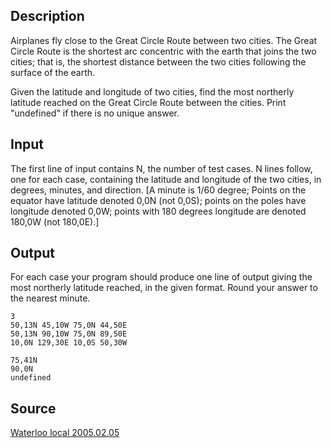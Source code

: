 <h2>Description</h2><p>Airplanes fly close to the Great Circle Route between two cities. The Great Circle Route is the shortest arc concentric with the earth that joins the two cities; that is, the shortest distance between the two cities following the surface of the earth. 
</p>Given the latitude and longitude of two cities, find the most northerly latitude reached on the Great Circle Route between the cities. Print "undefined" if there is no unique answer. <h2>Input</h2><p>The first line of input contains N, the number of test cases. N lines follow, one for each case, containing the latitude and longitude of the two cities, in degrees, minutes, and direction. [A minute is 1/60 degree; Points on the equator have latitude denoted 0,0N (not 0,0S); points on the poles have longitude denoted 0,0W; points with 180 degrees longitude are denoted 180,0W (not 180,0E).] </p><h2>Output</h2><p>For each case your program should produce one line of output giving the most northerly latitude reached, in the given format. Round your answer to the nearest minute. </p><pre><code class="language-input1">3
50,13N 45,10W 75,0N 44,50E
50,13N 90,10W 75,0N 89,50E
10,0N 129,30E 10,0S 50,30W
</code></pre><pre><code class="language-output1">75,41N
90,0N
undefined
</code></pre><h2>Source</h2><a href="searchproblem?field=source&amp;key=Waterloo+local+2005.02.05">Waterloo local 2005.02.05</a>